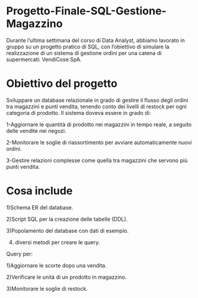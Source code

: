 # Progetto-Finale-SQL-Gestione-Magazzino
Durante l’ultima settimana del corso di Data Analyst, abbiamo lavorato in gruppo su un progetto pratico di SQL, con l’obiettivo di simulare la realizzazione di un sistema di gestione ordini per una catena di supermercati: VendiCose SpA.

# Obiettivo del progetto

Sviluppare un database relazionale in grado di gestire il flusso degli ordini tra magazzini e punti vendita, tenendo conto dei livelli di restock per ogni categoria di prodotto. 
Il sistema doveva essere in grado di:

1-Aggiornare le quantità di prodotto nei magazzini in tempo reale, a seguito delle vendite nei negozi.

2-Monitorare le soglie di riassortimento per avviare automaticamente nuovi ordini.

3-Gestire relazioni complesse come quella tra magazzini che servono più punti vendita.

# Cosa include
1)Schema ER del database.

2)Script SQL per la creazione delle tabelle (DDL).

3)Popolamento del database con dati di esempio.

4) diversi metodi per creare le query.

Query per:

1)Aggiornare le scorte dopo una vendita.

2)Verificare le unità di un prodotto in magazzino.

3)Monitorare le soglie di restock.


